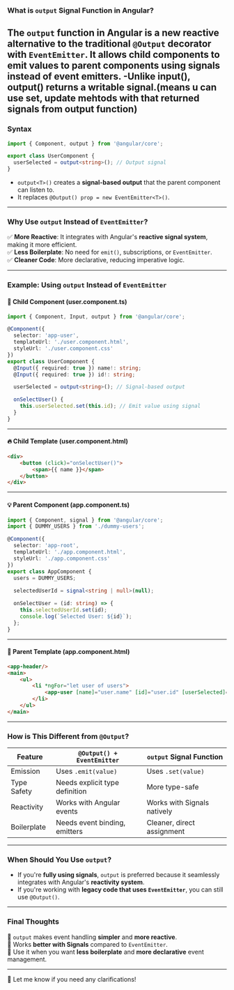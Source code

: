 ### **What is `output` Signal Function in Angular?**
The `output` function in Angular is a **new reactive alternative** to the traditional `@Output` decorator with `EventEmitter`. It allows child components to emit values to parent components using **signals** instead of event emitters.
-Unlike input(), output() returns a writable signal.(means u can use set, update mehtods with that returned signals from output function)
---

### **Syntax**
```typescript
import { Component, output } from '@angular/core';

export class UserComponent {
  userSelected = output<string>(); // Output signal
}
```
- `output<T>()` creates a **signal-based output** that the parent component can listen to.
- It replaces `@Output() prop = new EventEmitter<T>()`.

---

### **Why Use `output` Instead of `EventEmitter`?**
✅ **More Reactive**: It integrates with Angular's **reactive signal system**, making it more efficient.  
✅ **Less Boilerplate**: No need for `emit()`, subscriptions, or `EventEmitter`.  
✅ **Cleaner Code**: More declarative, reducing imperative logic.  

---

### **Example: Using `output` Instead of `EventEmitter`**
#### **🚀 Child Component (user.component.ts)**
```typescript
import { Component, Input, output } from '@angular/core';

@Component({
  selector: 'app-user',
  templateUrl: './user.component.html',
  styleUrl: './user.component.css'
})
export class UserComponent {
  @Input({ required: true }) name!: string;
  @Input({ required: true }) id!: string;

  userSelected = output<string>(); // Signal-based output

  onSelectUser() {
    this.userSelected.set(this.id); // Emit value using signal
  }
}
```

---

#### **🔥 Child Template (user.component.html)**
```html
<div>
    <button (click)="onSelectUser()">
        <span>{{ name }}</span>
    </button>  
</div>
```

---

#### **💡 Parent Component (app.component.ts)**
```typescript
import { Component, signal } from '@angular/core';
import { DUMMY_USERS } from './dummy-users';

@Component({
  selector: 'app-root',
  templateUrl: './app.component.html',
  styleUrl: './app.component.css'
})
export class AppComponent {
  users = DUMMY_USERS;
  
  selectedUserId = signal<string | null>(null);

  onSelectUser = (id: string) => {
    this.selectedUserId.set(id);
    console.log(`Selected User: ${id}`);
  };
}
```

---

#### **👀 Parent Template (app.component.html)**
```html
<app-header/>
<main>
    <ul>
        <li *ngFor="let user of users">
            <app-user [name]="user.name" [id]="user.id" [userSelected]="onSelectUser"></app-user>
        </li>
    </ul>
</main>
```
---

### **How is This Different from `@Output`?**
| Feature | `@Output() + EventEmitter` | `output` Signal Function |
|---------|---------------------------|---------------------------|
| Emission | Uses `.emit(value)` | Uses `.set(value)` |
| Type Safety | Needs explicit type definition | More type-safe |
| Reactivity | Works with Angular events | Works with Signals natively |
| Boilerplate | Needs event binding, emitters | Cleaner, direct assignment |

---

### **When Should You Use `output`?**
- If you're **fully using signals**, `output` is preferred because it seamlessly integrates with Angular's **reactivity system**.
- If you're working with **legacy code that uses `EventEmitter`**, you can still use `@Output()`.

---

### **Final Thoughts**
🔹 `output` makes event handling **simpler** and **more reactive**.  
🔹 Works **better with Signals** compared to `EventEmitter`.  
🔹 Use it when you want **less boilerplate** and **more declarative** event management.

---

🚀 Let me know if you need any clarifications!